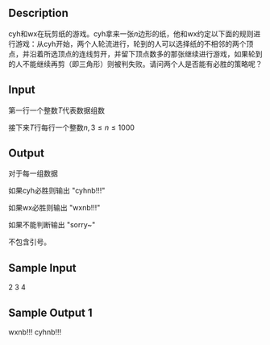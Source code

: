 ## Description

cyh和wx在玩剪纸的游戏。cyh拿来一张$n$边形的纸，他和wx约定以下面的规则进行游戏：从cyh开始，两个人轮流进行，轮到的人可以选择纸的不相邻的两个顶点，并沿着所选顶点的连线剪开，并留下顶点数多的那张继续进行游戏，如果轮到的人不能继续再剪（即三角形）则被判失败。请问两个人是否能有必胜的策略呢？

## Input

第一行一个整数$T$代表数据组数

接下来$T$行每行一个整数$n,3\leq n \leq 1000$

## Output

对于每一组数据

如果cyh必胜则输出 "cyhnb!!!"

如果wx必胜则输出 "wxnb!!!"

如果不能判断输出 "sorry~"

不包含引号。

## Sample Input 

2
3
4 

## Sample Output 1

wxnb!!!
cyhnb!!!